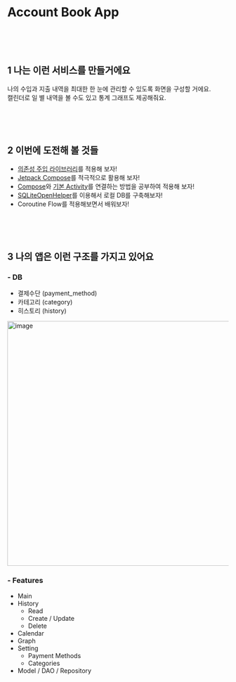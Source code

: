 # Account Book App

<br/><br/><br/>

## 1 나는 이런 서비스를 만들거에요
나의 수입과 지출 내역을 최대한 한 눈에 관리할 수 있도록 화면을 구성할 거에요.<br/>
캘린더로 일 별 내역을 볼 수도 있고 통계 그래프도 제공해줘요.

<br/><br/><br/>

## 2 이번에 도전해 볼 것들
- [의존성 주입 라이브러리](https://developer.android.com/training/dependency-injection/hilt-android)를 적용해 보자!
- [Jetpack Compose](https://github.com/android/compose-samples)를 적극적으로 활용해 보자!
- [Compose](https://developer.android.com/reference/kotlin/androidx/compose/ui/platform/ComposeView)와 [기본 Activity](https://foso.github.io/Jetpack-Compose-Playground/viewinterop/androidview/)를 연결하는 방법을 공부하여 적용해 보자!
- [SQLiteOpenHelper](https://developer.android.com/training/data-storage/sqlite)를 이용해서 로컬 DB를 구축해보자!
- Coroutine Flow를 적용해보면서 배워보자!

<br/><br/><br/>

## 3 나의 앱은 이런 구조를 가지고 있어요
### - DB
  - 결제수단 (payment_method)
  - 카테고리 (category)
  - 히스토리 (history)
  <img width="557" alt="image" src="https://user-images.githubusercontent.com/47631768/182009464-0b91bcc8-6bf6-44f0-a5fa-a1852f81c5cd.png">

### - Features
  - Main
  - History
    - Read
    - Create / Update
    - Delete
  - Calendar
  - Graph
  - Setting
    - Payment Methods
    - Categories
  - Model / DAO / Repository

<br/><br/><br/>
